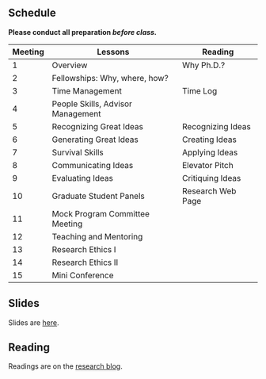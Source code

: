 ## Schedule

**Please conduct all preparation *before* *class.***

| **Meeting** | **Lessons**                       | **Reading**   |
|-------------|-----------------------------------|-------------------|
| 1           | Overview                          | Why Ph.D.?        |
| 2           | Fellowships: Why, where, how?     |                   |
| 3           | Time Management                   | Time Log          |
| 4           | People Skills, Advisor Management |                   |
| 5           | Recognizing Great Ideas           | Recognizing Ideas |
| 6           | Generating Great Ideas            | Creating Ideas    |
| 7           | Survival Skills                   | Applying Ideas    |
| 8           | Communicating Ideas               | Elevator Pitch    |
| 9           | Evaluating Ideas                  | Critiquing Ideas  |
| 10          | Graduate Student Panels           | Research Web Page |
| 11          | Mock Program Committee Meeting    |                   |
| 12          | Teaching and Mentoring            |                   |
| 13          | Research Ethics I                 |                   |
| 14          | Research Ethics II                |                   |
| 15          | Mini Conference                   |                   |

## Slides

Slides are [here](https://github.com/noise-lab/research-course/tree/master/docs/slides).

## Reading

Readings are on the [research blog](https://medium.com/great-research).

